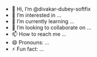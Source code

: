 - 👋 Hi, I’m @divakar-dubey-softfix
- 👀 I’m interested in ...
- 🌱 I’m currently learning ...
- 💞️ I’m looking to collaborate on ...
- 📫 How to reach me ...
- 😄 Pronouns: ...
- ⚡ Fun fact: ...

<!---
divakar-dubey-softfix/divakar-dubey-softfix is a ✨ special ✨ repository because its `README.md` (this file) appears on your GitHub profile.
You can click the Preview link to take a look at your changes.
--->
